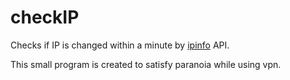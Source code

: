 # checkIP

Checks if IP is changed within a minute by [ipinfo](https://ipinfo.io) API.

This small program is created to satisfy paranoia while using vpn.
